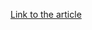 [Link to the article](https://blog.trendmicro.com/trendlabs-security-intelligence/new-slub-backdoor-uses-github-communicates-via-slack)
